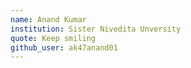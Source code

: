 ```yaml
---
name: Anand Kumar
institution: Sister Nivedita Unversity
quote: Keep smiling 
github_user: ak47anand01
---
```


